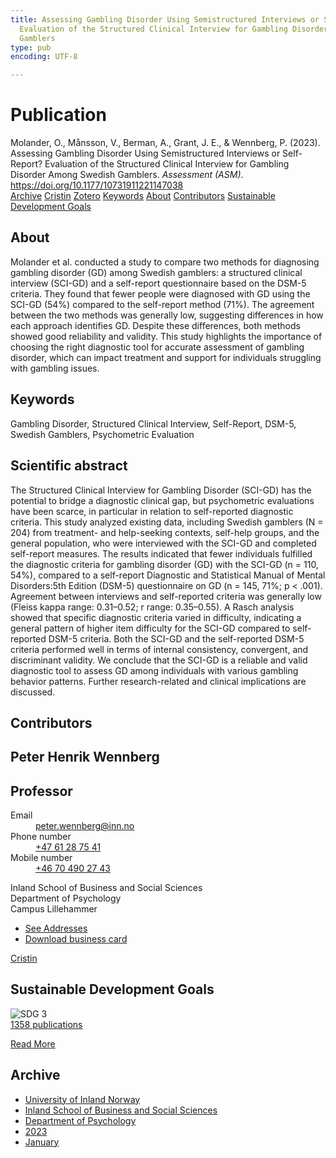 ```yaml
---
title: Assessing Gambling Disorder Using Semistructured Interviews or Self-Report?
  Evaluation of the Structured Clinical Interview for Gambling Disorder Among Swedish
  Gamblers
type: pub
encoding: UTF-8

---
```

<h1>Publication</h1>
<article id="csl-bib-container-W3296R3F" class="csl-bib-container">
  <div class="csl-bib-body"> <div class="csl-entry">Molander, O., Månsson, V., Berman, A., Grant, J. E., &#38; Wennberg, P. (2023). Assessing Gambling Disorder Using Semistructured Interviews or Self-Report? Evaluation of the Structured Clinical Interview for Gambling Disorder Among Swedish Gamblers. <i>Assessment (ASM)</i>. <a href="https://doi.org/10.1177/10731911221147038">https://doi.org/10.1177/10731911221147038</a></div> </div>
  <div class="csl-bib-buttons">
    <a href="#taxonomy-article-W3296R3F" alt="archive" class="csl-bib-button">Archive</a>
    <a href="https://app.cristin.no/results/show.jsf?id=2112582" alt="Cristin" class="csl-bib-button">Cristin</a>
    <a href="http://zotero.org/groups/5881554/items/W3296R3F" alt="Zotero" class="csl-bib-button">Zotero</a>
    <a href="#keywords-article-W3296R3F" alt="keywords" class="csl-bib-button">Keywords</a>
    <a href="#about-article-W3296R3F" alt="about_pub" class="csl-bib-button">About</a>
    <a href="#contributors-article-W3296R3F" alt="contributors" class="csl-bib-button">Contributors</a>
    <a href="#sdg-article-W3296R3F" alt="sdg" class="csl-bib-button">Sustainable Development Goals</a>
  </div>
  <div id="csl-bib-meta-container-W3296R3F"></div>
</article>
<div id="csl-bib-meta-W3296R3F" class="csl-bib-meta">
  <article id="about-article-W3296R3F" class="about_pub-article">
    <h1>About</h1>
    Molander et al. conducted a study to compare two methods for diagnosing gambling disorder (GD) among Swedish gamblers: a structured clinical interview (SCI-GD) and a self-report questionnaire based on the DSM-5 criteria. They found that fewer people were diagnosed with GD using the SCI-GD (54%) compared to the self-report method (71%). The agreement between the two methods was generally low, suggesting differences in how each approach identifies GD. Despite these differences, both methods showed good reliability and validity. This study highlights the importance of choosing the right diagnostic tool for accurate assessment of gambling disorder, which can impact treatment and support for individuals struggling with gambling issues.
  </article>
  <article id="keywords-article-W3296R3F" class="keywords-article">
    <h1>Keywords</h1>
    Gambling Disorder, Structured Clinical Interview, Self-Report, DSM-5, Swedish Gamblers, Psychometric Evaluation
  </article>
  <article id="abstract-article-W3296R3F" class="abstract-article">
    <h1>Scientific abstract</h1>
    The Structured Clinical Interview for Gambling Disorder (SCI-GD) has the potential to bridge a diagnostic clinical gap, but psychometric evaluations have been scarce, in particular in relation to self-reported diagnostic criteria. This study analyzed existing data, including Swedish gamblers (N = 204) from treatment- and help-seeking contexts, self-help groups, and the general population, who were interviewed with the SCI-GD and completed self-report measures. The results indicated that fewer individuals fulfilled the diagnostic criteria for gambling disorder (GD) with the SCI-GD (n = 110, 54%), compared to a self-report Diagnostic and Statistical Manual of Mental Disorders:5th Edition (DSM-5) questionnaire on GD (n = 145, 71%; p < .001). Agreement between interviews and self-reported criteria was generally low (Fleiss kappa range: 0.31–0.52; r range: 0.35–0.55). A Rasch analysis showed that specific diagnostic criteria varied in difficulty, indicating a general pattern of higher item difficulty for the SCI-GD compared to self-reported DSM-5 criteria. Both the SCI-GD and the self-reported DSM-5 criteria performed well in terms of internal consistency, convergent, and discriminant validity. We conclude that the SCI-GD is a reliable and valid diagnostic tool to assess GD among individuals with various gambling behavior patterns. Further research-related and clinical implications are discussed.
  </article>
  <article id="contributors-article-W3296R3F" class="contributors-article">
    <h1>Contributors</h1>
    <div class="personas"> <div class="vrtx-hinn-person-card"> <div class="photo"> <i class="lar la-user-circle missing-person"></i> </div> <div class="info"> <hgroup><h1>Peter Henrik Wennberg</h1> <h2>Professor</h2> </hgroup><dl> <dt>Email</dt> <dd> <a href="mailto:peter.wennberg@inn.no">peter.wennberg@inn.no</a> </dd> <dt>Phone number</dt> <dd><a href="tel:+4761287541"> +47 61 28 75 41 </a></dd> <dt>Mobile number</dt> <dd><a href="tel:+46704902743"> +46 70 490 27 43 </a></dd> </dl> <p> Inland School of Business and Social Sciences<br> Department of Psychology<br> Campus Lillehammer </p> <ul class="vrtx-hinn-links"> <li><a href="https://www.inn.no/english/find-an-employee/peter-wennberg.html#vrtx-hinn-addresses">See Addresses</a></li> <li><a href="https://www.inn.no/english/find-an-employee/peter-wennberg.html?vrtx=vcf">Download business card</a></li> </ul> </div> </div> <a href="https://app.cristin.no/persons/show.jsf?id=1497957" alt="Cristin URL" class="personas-cristin">Cristin</a> </div>
  </article>
  <article id="sdg-article-W3296R3F" class="sdg-article">
    <h1>Sustainable Development Goals</h1>
    <div class="sdg-container"><div id="sdg3" class="sdg">
        <img src="{{< params subfolder >}}images/sdg/sdg03_en.png" class="image" alt="SDG 3">
        <div class="sdg-overlay">
          <a href="/en/archive/?key=?sdg=3#archive" class="sdg-publication-count"><span>1358</span> publications</a>
          <p><a href="https://sdgs.un.org/goals/goal3" class="sdg-read-more">Read More</a></p>
        </div>
      </div></div>
  </article>
  <article id="taxonomy-article-W3296R3F" class="taxonomy-article">
    <h1>Archive</h1>
    <ul>
      <li>
        <a href="/en/archive/?key=3DCRN523">University of Inland Norway</a>
      </li>
      <li>
        <a href="/en/archive/?key=DU8Q9LN9">Inland School of Business and Social Sciences</a>
      </li>
      <li>
        <a href="/en/archive/?key=KTD9NXA8">Department of Psychology</a>
      </li>
      <li>
        <a href="/en/archive/?key=E5HY97HN">2023</a>
      </li>
      <li>
        <a href="/en/archive/?key=TY67BM9Z">January</a>
      </li>
    </ul>
  </article>
</div>
